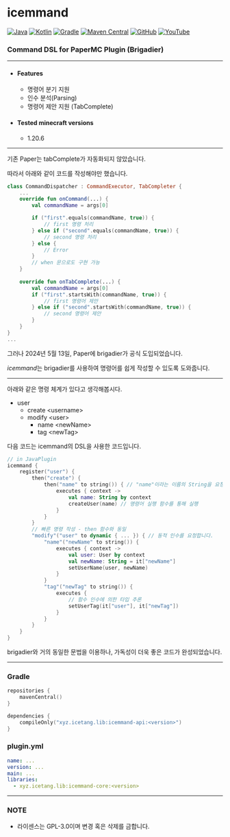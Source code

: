 # icemmand

[![Java](https://img.shields.io/badge/Java-21-ED8B00.svg?logo=openjdk)](https://www.azul.com/)
[![Kotlin](https://img.shields.io/badge/Kotlin-1.9.23-585DEF.svg?logo=kotlin)](http://kotlinlang.org)
[![Gradle](https://img.shields.io/badge/Gradle-8.5-02303A.svg?logo=gradle)](https://gradle.org)
[![Maven Central](https://img.shields.io/maven-central/v/xyz.icetang.lib/icemmand-api)](https://search.maven.org/artifact/xyz.icetang.lib/icemmand-api)
[![GitHub](https://img.shields.io/github/license/monun/kommand)](https://www.gnu.org/licenses/gpl-3.0.html)
[![YouTube](https://img.shields.io/badge/YouTube-Icetang0123-red.svg?logo=youtube)](https://www.youtube.com/channel/UCDrAR1OWC2MD4s0JLetN0MA)

### Command DSL for PaperMC Plugin (Brigadier)

---

* #### Features
    * 명령어 분기 지원
    * 인수 분석(Parsing)
    * 명령어 제안 지원 (TabComplete)
* #### Tested minecraft versions
    * 1.20.6

---

기존 Paper는 tabComplete가 자동화되지 않았습니다.

따라서 아래와 같이 코드를 작성해야만 했습니다.

```kotlin
class CommandDispatcher : CommandExecutor, TabCompleter {
    ...
    override fun onCommand(...) {
        val commandName = args[0]

        if ("first".equals(commandName, true)) {
            // first 명령 처리
        } else if ("second".equals(commandName, true)) {
            // second 명령 처리
        } else {
            // Error
        }
        // when 문으로도 구현 가능
    }
    
    override fun onTabComplete(...) {
        val commandName = args[0]
        if ("first".startsWith(commandName, true)) {
            // first 명령어 제안
        } else if ("second".startsWith(commandName, true)) {
            // second 명령어 제안
        }
    }
}
...
```

그러나 2024년 5월 13일, Paper에 brigadier가 공식 도입되었습니다.

*icemmand*는 brigadier를 사용하여 명령어를 쉽게 작성할 수 있도록 도와줍니다.

---
아래와 같은 명령 체계가 있다고 생각해봅시다.

* user
    * create \<username>
    * modify \<user>
        * name \<newName>
        * tag \<newTag>

다음 코드는 icemmand의 DSL을 사용한 코드입니다.

```kotlin
// in JavaPlugin
icemmand {
    register("user") {
        then("create") {
            then("name" to string()) { // "name"이라는 이름의 String을 요청합니다.
                executes { context ->
                    val name: String by context
                    createUser(name) // 명령어 실행 함수를 통해 실행
                }
            }
        }
        // 빠른 명령 작성 - then 함수와 동일
        "modify"("user" to dynamic { ... }) { // 동적 인수를 요청합니다.
            "name"("newName" to string()) {
                executes { context ->
                    val user: User by context
                    val newName: String = it["newName"]
                    setUserName(user, newName)
                }
            }
            "tag"("newTag" to string()) {
                executes {
                    // 함수 인수에 의한 타입 추론
                    setUserTag(it["user"], it["newTag"])
                }
            }
        }
    }
}
```

brigadier와 거의 동일한 문법을 이용하나, 가독성이 더욱 좋은 코드가 완성되었습니다.

---

### Gradle

```kotlin
repositories {
    mavenCentral()
}
```

```kotlin
dependencies {
    compileOnly("xyz.icetang.lib:icemmand-api:<version>")
}
```

### plugin.yml

```yaml
name: ...
version: ...
main: ...
libraries:
  - xyz.icetang.lib:icemmand-core:<version>
```

---

### NOTE

* 라이센스는 GPL-3.0이며 변경 혹은 삭제를 금합니다.
